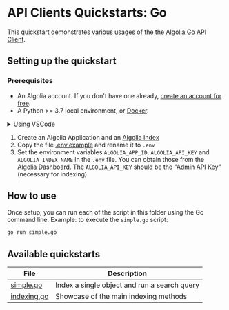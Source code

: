 # API Clients Quickstarts: Go

This quickstart demonstrates various usages of the the [Algolia Go API Client](https://www.algolia.com/doc/api-client/getting-started/install/python/?client=go).

## Setting up the quickstart

### Prerequisites

- An Algolia account. If you don't have one already, [create an account for free](https://www.algolia.com/users/sign-up).
- A Python >= 3.7 local environment, or [Docker](https://www.docker.com/get-started).

<details>
  <summary>Using VSCode</summary>

  By using VScode and having the [Visual Studio Code Remote - Containers](https://code.visualstudio.com/docs/remote/containers) extension installed, you can run any of the quickstarts by using the command [Remote-Containers: Open Folder in Container](https://code.visualstudio.com/docs/remote/containers#_quick-start-open-an-existing-folder-in-a-container) command.
  
  Each of the quickstart contains a [.devcontainer.json](./.devcontainer/devcontainer.json), along with a [Dockerfile](./.devcontainer/Dockerfile).
</details>

1. Create an Algolia Application and an [Algolia Index](https://www.algolia.com/doc/guides/getting-started/quick-start/tutorials/getting-started-with-the-dashboard/#indices)
2. Copy the file [.env.example](.env.example) and rename it to `.env` 
3. Set the environment variables `ALGOLIA_APP_ID`, `ALGOLIA_API_KEY` and `ALGOLIA_INDEX_NAME` in the `.env` file. You can obtain those from the [Algolia Dashboard](https://www.algolia.com/api-keys/). The `ALGOLIA_API_KEY` should be the "Admin API Key" (necessary for indexing).


## How to use

Once setup, you can run each of the script in this folder using the Go command line.
Example: to execute the `simple.go` script:

```bash
go run simple.go
```

## Available quickstarts

| File | Description |
| ------------- | ------------- |
| [simple.go](./simple.go)  | Index a single object and run a search query |
| [indexing.go](./indexing.go)  | Showcase of the main indexing methods |
